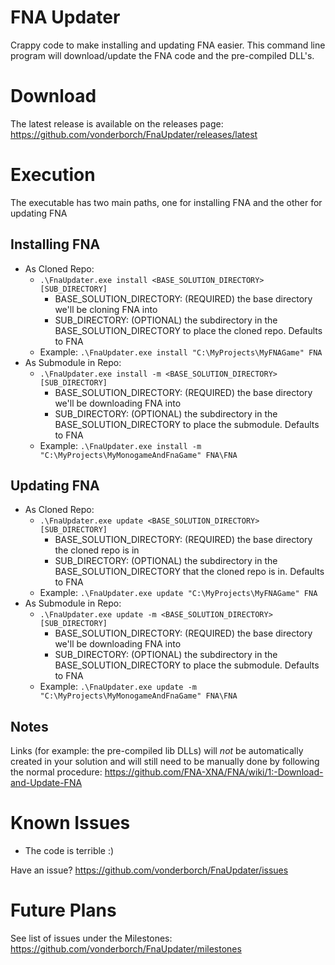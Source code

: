 # FNA Updater
Crappy code to make installing and updating FNA easier. This command line program will download/update the FNA code and the pre-compiled DLL's.

# Download
The latest release is available on the releases page: https://github.com/vonderborch/FnaUpdater/releases/latest

# Execution
The executable has two main paths, one for installing FNA and the other for updating FNA

## Installing FNA
- As Cloned Repo:
    - `.\FnaUpdater.exe install <BASE_SOLUTION_DIRECTORY> [SUB_DIRECTORY]`
        - BASE_SOLUTION_DIRECTORY: (REQUIRED) the base directory we'll be cloning FNA into
        - SUB_DIRECTORY: (OPTIONAL) the subdirectory in the BASE_SOLUTION_DIRECTORY to place the cloned repo. Defaults to FNA
    - Example: `.\FnaUpdater.exe install "C:\MyProjects\MyFNAGame" FNA`
- As Submodule in Repo:
    - `.\FnaUpdater.exe install -m <BASE_SOLUTION_DIRECTORY> [SUB_DIRECTORY]`
        - BASE_SOLUTION_DIRECTORY: (REQUIRED) the base directory we'll be downloading FNA into
        - SUB_DIRECTORY: (OPTIONAL) the subdirectory in the BASE_SOLUTION_DIRECTORY to place the submodule. Defaults to FNA
    - Example: `.\FnaUpdater.exe install -m "C:\MyProjects\MyMonogameAndFnaGame" FNA\FNA`

## Updating FNA
- As Cloned Repo:
    - `.\FnaUpdater.exe update <BASE_SOLUTION_DIRECTORY> [SUB_DIRECTORY]`
        - BASE_SOLUTION_DIRECTORY: (REQUIRED) the base directory the cloned repo is in
        - SUB_DIRECTORY: (OPTIONAL) the subdirectory in the BASE_SOLUTION_DIRECTORY that the cloned repo is in. Defaults to FNA
    - Example: `.\FnaUpdater.exe update "C:\MyProjects\MyFNAGame" FNA`
- As Submodule in Repo:
    - `.\FnaUpdater.exe update -m <BASE_SOLUTION_DIRECTORY> [SUB_DIRECTORY]`
        - BASE_SOLUTION_DIRECTORY: (REQUIRED) the base directory we'll be downloading FNA into
        - SUB_DIRECTORY: (OPTIONAL) the subdirectory in the BASE_SOLUTION_DIRECTORY to place the submodule. Defaults to FNA
    - Example: `.\FnaUpdater.exe update -m "C:\MyProjects\MyMonogameAndFnaGame" FNA\FNA`


## Notes
Links (for example: the pre-compiled lib DLLs) will _not_  be automatically created in your solution and will still need to be manually done by following the normal procedure: https://github.com/FNA-XNA/FNA/wiki/1:-Download-and-Update-FNA

# Known Issues
- The code is terrible :)

Have an issue? https://github.com/vonderborch/FnaUpdater/issues

# Future Plans
See list of issues under the Milestones: https://github.com/vonderborch/FnaUpdater/milestones